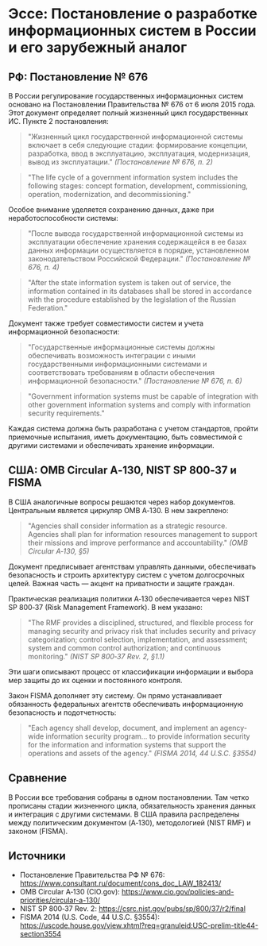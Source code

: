 # Эссе: Постановление о разработке информационных систем в России и его зарубежный аналог

## РФ: Постановление № 676

В России регулирование государственных информационных систем основано на Постановлении Правительства № 676 от 6 июля 2015 года. Этот документ определяет полный жизненный цикл государственных ИС.
Пункте 2 постановления:

> "Жизненный цикл государственной информационной системы включает в себя следующие стадии: формирование концепции, разработка, ввод в эксплуатацию, эксплуатация, модернизация, вывод из эксплуатации."
> *(Постановление № 676, п. 2)*

> "The life cycle of a government information system includes the following stages: concept formation, development, commissioning, operation, modernization, and decommissioning."

Особое внимание уделяется сохранению данных, даже при неработоспособности системы:

> "После вывода государственной информационной системы из эксплуатации обеспечение хранения содержащейся в ее базах данных информации осуществляется в порядке, установленном законодательством Российской Федерации."
> *(Постановление № 676, п. 4)*

> "After the state information system is taken out of service, the information contained in its databases shall be stored in accordance with the procedure established by the legislation of the Russian Federation."

Документ также требует совместимости систем и учета информационной безопасности:

> "Государственные информационные системы должны обеспечивать возможность интеграции с иными государственными информационными системами и соответствовать требованиям в области обеспечения информационной безопасности."
> *(Постановление № 676, п. 6)*

> "Government information systems must be capable of integration with other government information systems and comply with information security requirements."

Каждая система должна быть разработана с учетом стандартов, пройти приемочные испытания, иметь документацию, быть совместимой с другими системами и обеспечивать хранение информации.  

## США: OMB Circular A‑130, NIST SP 800‑37 и FISMA

В США аналогичные вопросы решаются через набор документов. Центральным является циркуляр OMB A‑130.
В нем закреплено:

> "Agencies shall consider information as a strategic resource. Agencies shall plan for information resources management to support their missions and improve performance and accountability."
> *(OMB Circular A‑130, §5)*

Документ предписывает агентствам управлять данными, обеспечивать безопасность и строить архитектуру систем с учетом долгосрочных целей. Важная часть — акцент на приватности и защите граждан.  

Практическая реализация политики A‑130 обеспечивается через NIST SP 800‑37 (Risk Management Framework). В нем указано:

> "The RMF provides a disciplined, structured, and flexible process for managing security and privacy risk that includes security and privacy categorization; control selection, implementation, and assessment; system and common control authorization; and continuous monitoring."
> *(NIST SP 800‑37 Rev. 2, §1.1)*

Эти шаги описывают процесс от классификации информации и выбора мер защиты до их оценки и постоянного контроля.  

Закон FISMA дополняет эту систему. Он прямо устанавливает обязанность федеральных агентств обеспечивать информационную безопасность и подотчетность:

> "Each agency shall develop, document, and implement an agency-wide information security program… to provide information security for the information and information systems that support the operations and assets of the agency."
> *(FISMA 2014, 44 U.S.C. §3554)*

## Сравнение

В России все требования собраны в одном постановлении. Там четко прописаны стадии жизненного цикла, обязательность хранения данных и интеграция с другими системами. В США правила распределены между политическим документом (A‑130), методологией (NIST RMF) и законом (FISMA).

## Источники

- Постановление Правительства РФ № 676: https://www.consultant.ru/document/cons_doc_LAW_182413/  
- OMB Circular A‑130 (CIO.gov): https://www.cio.gov/policies-and-priorities/circular-a-130/  
- NIST SP 800‑37 Rev. 2: https://csrc.nist.gov/pubs/sp/800/37/r2/final  
- FISMA 2014 (U.S. Code, 44 U.S.C. §3554): https://uscode.house.gov/view.xhtml?req=granuleid:USC-prelim-title44-section3554  
